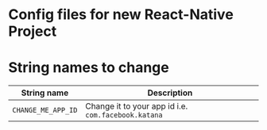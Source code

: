 # Config files for new React-Native Project

# String names to change

| String name | Description |
|:--------:| ------- |
|`CHANGE_ME_APP_ID` | Change it to your app id i.e. `com.facebook.katana` |
